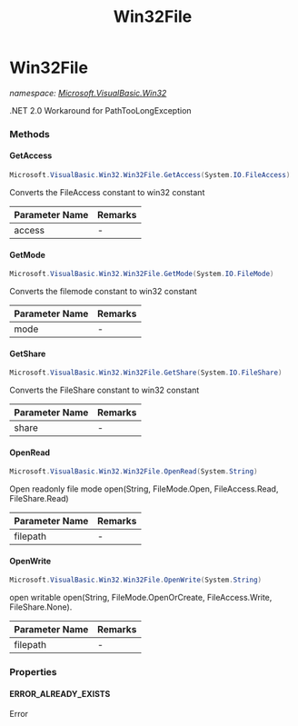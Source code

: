 ﻿---
title: Win32File
---

# Win32File
_namespace: [Microsoft.VisualBasic.Win32](N-Microsoft.VisualBasic.Win32.html)_

.NET 2.0 Workaround for PathTooLongException

### Methods

#### GetAccess
```csharp
Microsoft.VisualBasic.Win32.Win32File.GetAccess(System.IO.FileAccess)
```
Converts the FileAccess constant to win32 constant

|Parameter Name|Remarks|
|--------------|-------|
|access|-|


#### GetMode
```csharp
Microsoft.VisualBasic.Win32.Win32File.GetMode(System.IO.FileMode)
```
Converts the filemode constant to win32 constant

|Parameter Name|Remarks|
|--------------|-------|
|mode|-|


#### GetShare
```csharp
Microsoft.VisualBasic.Win32.Win32File.GetShare(System.IO.FileShare)
```
Converts the FileShare constant to win32 constant

|Parameter Name|Remarks|
|--------------|-------|
|share|-|


#### OpenRead
```csharp
Microsoft.VisualBasic.Win32.Win32File.OpenRead(System.String)
```
Open readonly file mode open(String, FileMode.Open, FileAccess.Read, FileShare.Read)

|Parameter Name|Remarks|
|--------------|-------|
|filepath|-|


#### OpenWrite
```csharp
Microsoft.VisualBasic.Win32.Win32File.OpenWrite(System.String)
```
open writable open(String, FileMode.OpenOrCreate, FileAccess.Write, FileShare.None).

|Parameter Name|Remarks|
|--------------|-------|
|filepath|-|




### Properties

#### ERROR_ALREADY_EXISTS
Error

